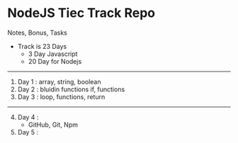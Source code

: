 # NodeJS Tiec Track Repo
Notes, Bonus, Tasks
- Track is 23 Days
    - 3 Day Javascript
    - 20 Day for Nodejs
---
1. Day 1 : array, string, boolean
2. Day 2 : bluidin functions if, functions
3. Day 3 : loop, functions, return
---
4. Day 4 :
    - GitHub, Git, Npm
5. Day 5 :
